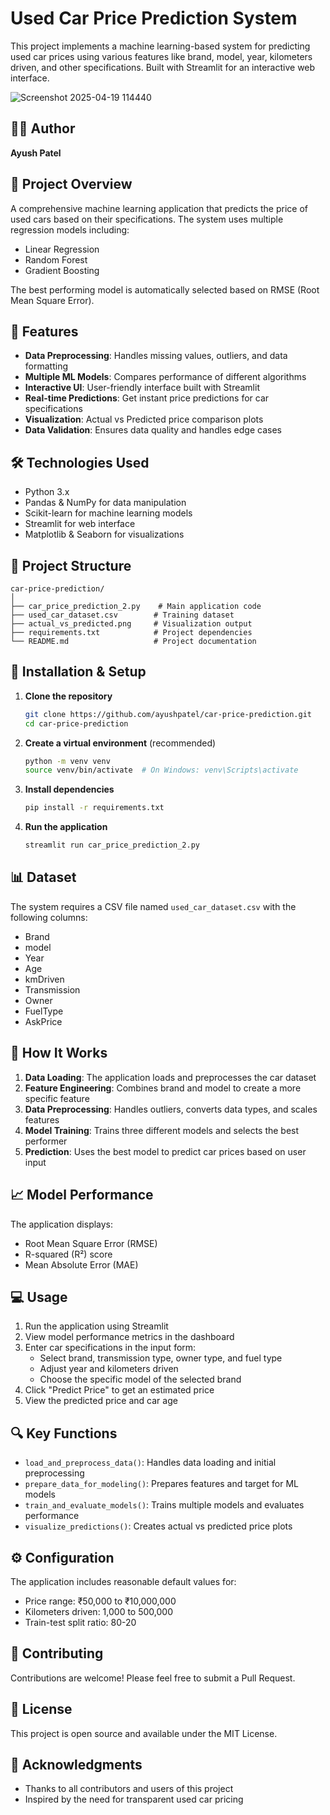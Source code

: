 # Used Car Price Prediction System

This project implements a machine learning-based system for predicting used car prices using various features like brand, model, year, kilometers driven, and other specifications. Built with Streamlit for an interactive web interface.

![Screenshot 2025-04-19 114440](https://github.com/user-attachments/assets/ef4e59ea-8da7-4222-9515-35f8bdedb29a)

## 👨‍💻 Author
**Ayush Patel**

## 🚗 Project Overview
A comprehensive machine learning application that predicts the price of used cars based on their specifications. The system uses multiple regression models including:

- Linear Regression
- Random Forest
- Gradient Boosting

The best performing model is automatically selected based on RMSE (Root Mean Square Error).

## 🌟 Features
- **Data Preprocessing**: Handles missing values, outliers, and data formatting
- **Multiple ML Models**: Compares performance of different algorithms
- **Interactive UI**: User-friendly interface built with Streamlit
- **Real-time Predictions**: Get instant price predictions for car specifications
- **Visualization**: Actual vs Predicted price comparison plots
- **Data Validation**: Ensures data quality and handles edge cases

## 🛠️ Technologies Used
- Python 3.x
- Pandas & NumPy for data manipulation
- Scikit-learn for machine learning models
- Streamlit for web interface
- Matplotlib & Seaborn for visualizations

## 📁 Project Structure
```
car-price-prediction/
│
├── car_price_prediction_2.py    # Main application code
├── used_car_dataset.csv        # Training dataset
├── actual_vs_predicted.png     # Visualization output
├── requirements.txt            # Project dependencies
└── README.md                   # Project documentation
```

## 🚀 Installation & Setup

1. **Clone the repository**
   ```bash
   git clone https://github.com/ayushpatel/car-price-prediction.git
   cd car-price-prediction
   ```

2. **Create a virtual environment** (recommended)
   ```bash
   python -m venv venv
   source venv/bin/activate  # On Windows: venv\Scripts\activate
   ```

3. **Install dependencies**
   ```bash
   pip install -r requirements.txt
   ```

4. **Run the application**
   ```bash
   streamlit run car_price_prediction_2.py
   ```

## 📊 Dataset
The system requires a CSV file named `used_car_dataset.csv` with the following columns:
- Brand
- model
- Year
- Age
- kmDriven
- Transmission
- Owner
- FuelType
- AskPrice

## 🔧 How It Works

1. **Data Loading**: The application loads and preprocesses the car dataset
2. **Feature Engineering**: Combines brand and model to create a more specific feature
3. **Data Preprocessing**: Handles outliers, converts data types, and scales features
4. **Model Training**: Trains three different models and selects the best performer
5. **Prediction**: Uses the best model to predict car prices based on user input

## 📈 Model Performance
The application displays:
- Root Mean Square Error (RMSE)
- R-squared (R²) score
- Mean Absolute Error (MAE)

## 💻 Usage

1. Run the application using Streamlit
2. View model performance metrics in the dashboard
3. Enter car specifications in the input form:
   - Select brand, transmission type, owner type, and fuel type
   - Adjust year and kilometers driven
   - Choose the specific model of the selected brand
4. Click "Predict Price" to get an estimated price
5. View the predicted price and car age

## 🔍 Key Functions

- `load_and_preprocess_data()`: Handles data loading and initial preprocessing
- `prepare_data_for_modeling()`: Prepares features and target for ML models
- `train_and_evaluate_models()`: Trains multiple models and evaluates performance
- `visualize_predictions()`: Creates actual vs predicted price plots

## ⚙️ Configuration
The application includes reasonable default values for:
- Price range: ₹50,000 to ₹10,000,000
- Kilometers driven: 1,000 to 500,000
- Train-test split ratio: 80-20

## 🤝 Contributing
Contributions are welcome! Please feel free to submit a Pull Request.

## 📝 License
This project is open source and available under the MIT License.


## 🙏 Acknowledgments
- Thanks to all contributors and users of this project
- Inspired by the need for transparent used car pricing
